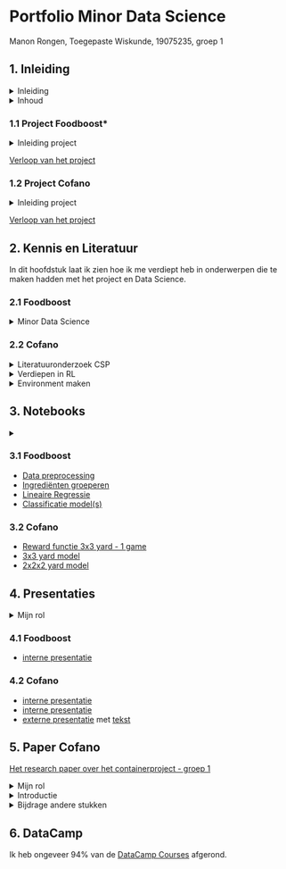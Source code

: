 # Portfolio Minor Data Science

Manon Rongen,
Toegepaste Wiskunde,
19075235,
groep 1

## 1. Inleiding

<details>
  <summary>Inleiding</summary>
  Van 29 augustus 2022 tot 3 februari 2023 volg ik de minor  'Applied Data Science' aan de Haagse Hogeschool in Den Haag. Tijdens deze minor heb ik gewerkt aan twee projecten, samen met mijn groepsgenoten (groep 1), en kennis opgedaan van Machine Learning, Neurale Netwerken en heb ik me verdiept Reinforcement Learning. Het eerste project 'Foodboost' ging over voeding en tijdens het tweede project hebben we ons gefocust op het optimaliseren van terminalprocessen voor het containerbedrijf 'Cofano'. Uiteindelijk hebben wij een paper geschreven over het project 'Cofano', daarom ga ik hier net wat dieper op in in sommige stukken. In dit portfolio laat ik zien wat ik in dit half jaar geleerd heb en heb gemaakt.
  
  Ik begon aan deze minor, omdat ik heel erg onder de indruk ben van wat je met Data Science allemaal kan en er veel interessante ontwikkelingen zijn op het gebied van Data SCience en AI. Ook wilde ik wat beter worden in het programmeren, wat ik een moeilijk onderdeel vind in mijn studie. Ik ben tevreden wat ik heb bereikt en denk dat ik nu een goede basiskennis heb van dit onderwerp.
</details>

<details>
  <summary>Inhoud</summary>
  In dit hoofdstuk vertel ik kort wat over de projecten en laat ik in een document het proces zien van ons onderzoek. Hierin staan stap voor stap de stappen die we hebben genomen en wat mijn bijdrage daarin was. In het volgende hoofdstuk licht ik toe hoe ik kennis opgedaan heb en mij heb verdiept in de onderwerpen relevant voor het project. Daarna heb ik in het derde hoofdstuk een paar van mijn Notebooks ingevoegd, waar wat Data Preprocessing en een deel Predictive Analyses in terug te zien is. Tot slot heb ik in de laatste hoofdstukken mijn bijdrage aan de presentatie en het paper omschreven en de DataCamp Courses die ik gemaakt heb bijgevoegd als schermafbeelding.
</details>


### 1.1 Project Foodboost*
<details>
  <summary>Inleiding project</summary>
  Tijdens dit project hebben we ons bezig gehouden met voeding en het zoeken naar een gebalanceerd dieet met behulp van Data Science. Zelf goede recepten vinden om een dieet mee vol te houden is moeilijk en als je een app gebruikt wil je wel dat deze rekening kan houden met jouw persoonlijke voorkeuren, allergiën en dergelijke. Het is mogelijk met Data Science op basis van data te voorspellen of iemand een recept lekker vindt en samen met technieken als Lineair Programmeren is het misschien mogelijk een optimale weekplanning van recepten te maken, die rekening houdt met alle eisen (van het dieet, voor genoeg variatie + andere restricties).
</details>

[Verloop van het project]()

### 1.2 Project Cofano
<details>
  <summary>Inleiding project</summary>
  Dit project gaat over het optimaliseren van de processen bij containerterminals. Als schepen lang aan de kade liggen voor het in en uitladen van containers kost dit meer geld en dus wil het bedrijf Cofano voorkomen dat de schepen onnodig lang aan de kade liggen te wachten. Zij willen dat het vinden van een optimale aanpak geautomatiseerd wordt.
</details>

[Verloop van het project](https://github.com/ManonRongen/Portfolio-Minor-Data-Science/blob/main/Cofano%20Aanpak%20en%20doelstelling.pdf)


## 2. Kennis en Literatuur
In dit hoofdstuk laat ik zien hoe ik me verdiept heb in onderwerpen die te maken hadden met het project en Data Science.

### 2.1 Foodboost
<details>
  <summary>Minor Data Science</summary>
    In deze eerste periode van de minor heb ik gewerkt aan DataCamp Courses, ben ik bij de Lectures over Data Science aanwezig geweest en heb ik in NoteBooks geexpirimenteerd met het maken van Simpele Modellen. Zo ben ik me gaan verdiepen in Data Science en heb ik ook veel geleerd over Classification modellen, wat hetgene is dat we voor dit project nodig zouden hebben. 
</details>

### 2.2 Cofano
<details>
  <summary>Literatuuronderzoek CSP</summary>  
  
  
  In de eerste week heb ik Literatuuronderzoek gedaan en best wat papers gelezen over Het Container Stacking Problem, want ik kwam er achter dat dit redelijk leek op het probleem waar wij mee bezig zijn. Het gaat daar ook om terminalprocessen optimaliseren, zo dat schepen niet lang aan de kade hoeven te wachten. Er zijn veel verschillende kanten van dit probleem en ik heb meerdere papers gelezen die net anders het probleem aanpakte. Ik heb in [dit](https://github.com/ManonRongen/Portfolio-Minor-Data-Science/blob/main/Literatuuronderzoek%20CSP.pdf) document een samenvattingetje voor mezelf gemaakt van papers die ik nuttig vond (papers die ik minder relvant vond heb ik maar heel kort omschreven).
  
  Dit zijn de linkjes van die papers (mocht u iets na willen lezen):
  [1](https://github.com/ManonRongen/Portfolio-Minor-Data-Science/blob/main/New%20Heuristic%20Reinforcement%20Learning%20for%20Container%20Relocation%20Problem.pdf)
  [2](https://github.com/ManonRongen/Portfolio-Minor-Data-Science/blob/main/Deep%20reinforcement%20learning%20for%20solving%20the%20single%20container%20loading%20problem.pdf)
  [3](https://github.com/ManonRongen/Portfolio-Minor-Data-Science/blob/main/Ant%20Colony%20Optimization%20for%20Solving%20the%20Container%20Stacking%20Problem.pdf)
  [4](https://github.com/ManonRongen/Portfolio-Minor-Data-Science/blob/main/An%20implementation%20of%20a%20reinforcement%20learning%20based%20algorithm%20for%20factory%20layout%20planning.pdf)
  [5](https://github.com/ManonRongen/Portfolio-Minor-Data-Science/blob/main/METHOD%20INTEGRATING%20SIMULATION%20AND%20REINFORCEMENT.pdf)
  [6](https://github.com/ManonRongen/Portfolio-Minor-Data-Science/blob/main/An_artificial_intelligence_planning_tool_for_the_container_stacking_problem.pdf)
  [7](https://github.com/ManonRongen/Portfolio-Minor-Data-Science/blob/main/HEURISTIC-BASED%20MODEL%20FOR%20CONTAINER%20STACKING%20PROBLEM.pdf)
  [8](https://github.com/ManonRongen/Portfolio-Minor-Data-Science/blob/main/Ant%20Colony%20Optimization%20for%20Solving%20the%20Container%20Stacking%20Problem.pdf)
  [9](https://github.com/ManonRongen/Portfolio-Minor-Data-Science/blob/main/A%20Fuzzy%20Logic%20Model%20for%20the%20Container%20Stacking%20Problem%20at%20Container%20Terminals.pdf)
 
</details>

<details>
  <summary>Verdiepen in RL</summary>
    We hadden bij andere groepen al gehoord dat zij Reinforcement Learning (RL) gebruikte toen wij begonnen aan het project. Jeroen had ons tijdens een van de eerste gesprekken ook RL uitgelegd en verteld waarom het handig was dit te gebruiken.
  
  We bestudeerde [snake](https://github.com/grantsrb/Gym-Snake) voorbeelden. Joeri en ik namen grondig dit [taxi](https://www.learndatasci.com/tutorials/reinforcement-q-learning-scratch-python-openai-gym/) voorbeeld (alleen de code is [hier](https://casey-barr.github.io/open-ai-taxi-problem/) te vinden) door om goed te begrijpen hoe RL stap voor stap werkt. Dit heeft me erg geholpen met het begrijpen van RL.
</details>

<details>
  <summary>Environment maken</summary>
  Tijdens het onderzoek doen naar RL modellen, kwamen we vaak gym environments tegen (bijvoorbeeld bij het snake en taxi voorbeeld). Ook andere groepen waren hiermee aan de slag gegaan en zeiden dat het goed te gebruiken was voor dit probleem.
  
  Met de volgende video heb ik geleerd hoe ik een eigen environment moet bouwen: [video](https://www.youtube.com/watch?v=Mut_u40Sqz4). Ik heb het derde project uit deze video mee gedaan en stap voor stap geprobeerd te begrijpen wat er precies gebeurd. Dat voorbeeld is te zien in dit [Notebook](https://github.com/ManonRongen/Portfolio-Minor-Data-Science/blob/main/Voorbeeld%20Environment%20Douche%20Video.ipynb) en mijn [aantekeningen](https://github.com/ManonRongen/Portfolio-Minor-Data-Science/blob/main/environment%20douche%20-%20video.pdf).
  
  Vervolgens gingen we allemaal aan de slag met het maken van een environment met ons probleem. Ik heb toen Jesse uit de andere groep gevraagd om ons een keer te helpen en die heeft toen nog wat tips gegeven, waarmee ik tot [deze environment code](https://github.com/ManonRongen/Portfolio-Minor-Data-Science/blob/main/P_simple_ENV_3x3grid.ipynb) voor een 3 bij 3 grid kwam. Later is dit nog wat uitgebreid en veel verbeterd (zoals veel uitgebreidere reward en het meegeven van de volgende container die geplaatst gaat worden aan het model), maar het werkte nu wel om een grid in te vullen zonder dubbel plaatsingen.
</details>


## 3. Notebooks

<details>
  <summary> </summary>
  In dit hoofdstuk laat ik zien wat ik gedaan heb op het gebied van data preprocessing en predictive analyses, aan de hand van een paar notebooks die ik gedurende de twee projecten gemaakt heb. Deze notebooks zijn door mij alleen gemaakt, maar soms natuurlijk wel in overleg of met hulp van anderen.
</details>

### 3.1 Foodboost
  - [Data preprocessing](https://github.com/ManonRongen/Portfolio-Minor-Data-Science/blob/main/Data%20voorbereiden%20klein%20classificatie%20model%20Foodboost.ipynb)
  - [Ingrediënten groeperen](https://github.com/ManonRongen/Portfolio-Minor-Data-Science/blob/main/P_Foodboost_categories_ingredients2-Copy1.ipynb)
  - [Lineaire Regressie](https://github.com/ManonRongen/Portfolio-Minor-Data-Science/blob/main/LinaireRegressie%20Nutritions%20Foodboost.ipynb)
  - [Classificatie model(s)](https://github.com/ManonRongen/Portfolio-Minor-Data-Science/blob/main/Classifier%20Tomaat%20Foodboost.ipynb)

### 3.2 Cofano
  - [Reward functie 3x3 yard - 1 game](https://github.com/ManonRongen/Portfolio-Minor-Data-Science/blob/main/game_and_score_3x3-Copy1.ipynb)
  - [3x3 yard model](https://github.com/ManonRongen/Portfolio-Minor-Data-Science/blob/main/P_Env_RL_3x3_snellersimpeler_optimaal.ipynb)
  - [2x2x2 yard model](https://github.com/ManonRongen/Portfolio-Minor-Data-Science/blob/main/P_Env_RL_2x2x2_optimaal.ipynb)


## 4. Presentaties
<details>
  <summary>Mijn rol</summary>
    Op het gebied van presenteren heb ik een grote rol gespeeld. Ik nam initiatief de eerste presentatie te doen en heb daarin eigenlijk gedurende beide projecten grotendeels de leiding genomen. Ik maakte vaak de powerpoint aan en zorgde dat er taken verdeeld werden en dat we altijd iets lieten zien. Ik heb bijna alle interne presentaties gepresenteerd en ook een van de externe presentaties met joeri op me genomen. Hieronder een paar van de slides die ik gepresenteerd heb. Ik heb niet alles erin gezet, maar stukken van de presentaties die ik gepresenteerd heb.
</details>

### 4.1 Foodboost
  - [interne presentatie](https://github.com/ManonRongen/Portfolio-Minor-Data-Science/blob/main/FOODBOOST%2017-10-2022%20intern%20pres.pdf)

### 4.2 Cofano
  - [interne presentatie](https://github.com/ManonRongen/Portfolio-Minor-Data-Science/blob/main/pres1%20week2%20-%20Containers%20groep%201.pdf)
  - [interne presentatie](https://github.com/ManonRongen/Portfolio-Minor-Data-Science/blob/main/pres4%20week8%20-%20Containers%20groep%201.pdf)
  - [externe presentatie](https://github.com/ManonRongen/Portfolio-Minor-Data-Science/blob/main/week4%20EXTERN%20van%20Containers%20presentatie%20groep%201.pdf) met [tekst](https://github.com/ManonRongen/Portfolio-Minor-Data-Science/blob/main/manon%20-%20tekst%20externe%20presentatie%201.pdf)


## 5. Paper Cofano

[Het research paper over het containerproject - groep 1](https://github.com/ManonRongen/Portfolio-Minor-Data-Science/blob/main/Projectgroep%201%20Research%20Paper.pdf)

<details>
  <summary>Mijn rol</summary>
  Tijdens het werken aan paper heb ik mij erg ingezet en veel input geleverd. Ik heb ervoor gezorgd, samen met joeri die ook veel initiatief nam in het organiseren, dat er duidelijke afspraken kwamen, ben bij alle werksessies volle tijd aanwezig geweest en heb mijn taken netjes op tijd afgerond. Joeri en ik hadden 9 januari samen een opzet geschreven voor het paper en die vervolgens met de groep besproken, zodat we op tijd (14 januari) feedback konden vragen van Tony. Hij heeft ons toen geholpen met het afmaken van de opzet en we hebben taken verdeeld voor de eerste stukken van het paper: Introductie zou ik doen, Onderzoeksopzet deden Hidde en Joeri, Bonno begon met de resultaten en Mohamed en Micheal gingen wat stukjes over hun eigen onderdelen schrijven. Na de vakantie zouden we samen aan de andere stukken schrijven. Ik heb toen, naast de introductie verbeteren en afmaken, gewerkt aan de conclusie en sommige aanbevelingen samen met de rest. Daarnaast heb ik het paper in meerdere fases grondig doorgelezen en veel opmerkingen geplaatst.
</details>

<details>
  <summary>Introductie</summary>
  Hieronder is de introductie te lezen die uiteindelijk in het paper is gekomen.
  
[Introductie door Manon](https://github.com/ManonRongen/Portfolio-Minor-Data-Science/blob/main/Introductie%20eindversie.pdf)
  
</details>


<details>
  <summary>Bijdrage andere stukken</summary>
  Ik had in steekwoorden wat over de Conclusie en Discussie geschreven, voordat anderen dit gingen uittypen en we samen de conclusie afgemaakt hebben. Daarnaast heb ik stukjes in de aanbevelingen geschreven (over de schaalbaarheid en rewardfunctie). In het document hieronder staan de steekwoorden en daarna de stukken zoals ze in het paper zijn gekomen. De stukken hier zijn dus maar deels door mij geschreven.
  
[Conclusie en Discussie steekwoorden + eindresultaat](https://github.com/ManonRongen/Portfolio-Minor-Data-Science/blob/main/paper%20steekwoorden%20Conclusie%20en%20Discussie%20(1).pdf)  
    
</details>

## 6. DataCamp
Ik heb ongeveer 94% van de [DataCamp Courses](https://github.com/ManonRongen/Portfolio-Minor-Data-Science/blob/main/DataCamp%20voltooid%20schermafbeelding.pdf) afgerond.

